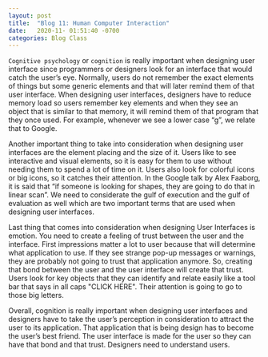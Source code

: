 ```yaml
---
layout: post
title:  "Blog 11: Human Computer Interaction"
date:   2020-11- 01:51:40 -0700
categories: Blog Class
---
```


`Cognitive psychology` or `cognition` is really important when designing user interface since programmers or designers look for an interface that would catch the user’s eye. Normally, users do not remember the exact elements of things but some generic elements and that will later remind them of that user interface. When designing user interfaces, designers have to reduce memory load so users remember key elements and when they see an object that is similar to that memory, it will remind them of that program that they once used. For example, whenever we see a lower case “g”, we relate that to Google.

Another important thing to take into consideration when designing user interfaces are the element placing and the size of it. Users like to see interactive and visual elements, so it is easy for them to use without needing them to spend a lot of time on it. Users also look for colorful icons or big icons, so it catches their attention. In the Google talk by Alex Faaborg, it is said that “if someone is looking for shapes, they are going to do that in linear scan”. We need to considerate the gulf of execution and the gulf of evaluation as well which are two important terms that are used when designing user interfaces. 

Last thing that comes into consideration when designing User Interfaces is emotion. You need to create a feeling of trust between the user and the interface. First impressions matter a lot to user because that will determine what application to use. If they see strange pop-up messages or warnings, they are probably not going to trust that application anymore. So, creating that bond between the user and the user interface will create that trust. Users look for key objects that they can identify and relate easily like a tool bar that says in all caps "CLICK HERE". Their attention is going to go to those big letters. 

Overall, cognition is really important when designing user interfaces and designers have to take the user’s perception in consideration to attract the user to its application. That application that is being design has to become the user’s best friend. The user interface is made for the user so they can have that bond and that trust. Designers need to understand users.

